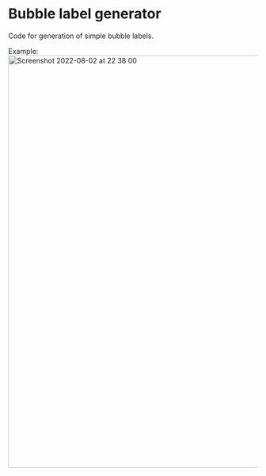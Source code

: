# Bubble label generator

Code for generation of simple bubble labels. 

Example:
<img width="832" alt="Screenshot 2022-08-02 at 22 38 00" src="https://user-images.githubusercontent.com/56977617/182459123-b3e016e2-b78b-468d-ad64-5621840d7b45.png">
